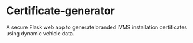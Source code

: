 # Certificate-generator
A secure Flask web app to generate branded IVMS installation certificates using dynamic vehicle data.
